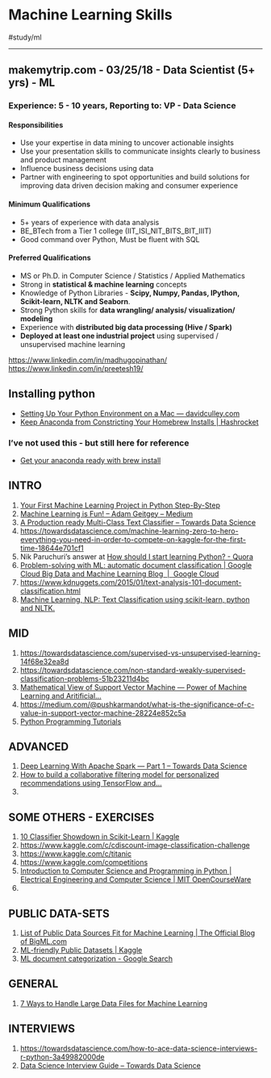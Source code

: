 # Machine Learning Skills
#study/ml 
- - - -
## makemytrip.com - 03/25/18 - Data Scientist (5+ yrs) - ML
### Experience: 5 - 10 years, Reporting to:  VP - Data Science
#### Responsibilities
* Use your expertise in data mining to uncover actionable insights
* Use your presentation skills to communicate insights clearly to business and product management
* Influence business decisions using data
* Partner with engineering to spot opportunities and build solutions for improving data driven decision making and consumer experience 

#### Minimum Qualifications
* 5+ years of experience with data analysis
* BE_BTech from a Tier 1 college (IIT_ISI_NIT_BITS_BIT_IIIT)
* Good command over Python, Must be fluent with SQL 

#### Preferred Qualifications
* MS or Ph.D. in Computer Science / Statistics / Applied Mathematics
* Strong in **statistical & machine learning** concepts
* Knowledge of Python Libraries - **Scipy, Numpy, Pandas, IPython, Scikit-learn, NLTK and Seaborn**.
* Strong Python skills for **data wrangling/ analysis/ visualization/ modeling**
* Experience with **distributed big data processing (Hive / Spark)**
* **Deployed at least one industrial project** using supervised / unsupervised machine learning

https://www.linkedin.com/in/madhugopinathan/
https://www.linkedin.com/in/preetesh19/

## Installing python
* [Setting Up Your Python Environment on a Mac — davidculley.com](https://www.davidculley.com/installing-python-on-a-mac/)
* [Keep Anaconda from Constricting Your Homebrew Installs | Hashrocket](https://hashrocket.com/blog/posts/keep-anaconda-from-constricting-your-homebrew-installs)

### I’ve not used this - but still here for reference
* [Get your anaconda ready with brew install](https://flinhong.com/2018/01/27/get-anaconda-ready-with-brew/)

## INTRO
1. [Your First Machine Learning Project in Python Step-By-Step](https://machinelearningmastery.com/machine-learning-in-python-step-by-step/)
2. [Machine Learning is Fun! – Adam Geitgey – Medium](https://medium.com/@ageitgey/machine-learning-is-fun-80ea3ec3c471)
3. [A Production ready Multi-Class Text Classifier – Towards Data Science](https://towardsdatascience.com/a-production-ready-multi-class-text-classifier-96490408757)
4. https://towardsdatascience.com/machine-learning-zero-to-hero-everything-you-need-in-order-to-compete-on-kaggle-for-the-first-time-18644e701cf1
5. Nik Paruchuri’s answer at [How should I start learning Python? - Quora](https://www.quora.com/How-should-I-start-learning-Python-1)
6.  [Problem-solving with ML: automatic document classification | Google Cloud Big Data and Machine Learning Blog  |  Google Cloud](https://cloud.google.com/blog/big-data/2018/01/problem-solving-with-ml-automatic-document-classification)
7. https://www.kdnuggets.com/2015/01/text-analysis-101-document-classification.html
8. [Machine Learning, NLP: Text Classification using scikit-learn, python and NLTK.](https://towardsdatascience.com/machine-learning-nlp-text-classification-using-scikit-learn-python-and-nltk-c52b92a7c73a)

## MID
1. https://towardsdatascience.com/supervised-vs-unsupervised-learning-14f68e32ea8d
2. https://towardsdatascience.com/non-standard-weakly-supervised-classification-problems-51b23211d4bc
3. [Mathematical View of Support Vector Machine — Power of Machine Learning and Aritificial…](https://medium.com/@pushkarmandot/mathematical-view-of-support-vector-machine-power-of-machine-learning-and-aritificial-5c62cea71f3f)
4. https://medium.com/@pushkarmandot/what-is-the-significance-of-c-value-in-support-vector-machine-28224e852c5a
5. [Python Programming Tutorials](https://pythonprogramming.net/search/?q=machine+learning)

## ADVANCED
1. [Deep Learning With Apache Spark — Part 1 – Towards Data Science](https://towardsdatascience.com/deep-learning-with-apache-spark-part-1-6d397c16abd)
2. [How to build a collaborative filtering model for personalized recommendations using TensorFlow and…](https://towardsdatascience.com/how-to-build-a-collaborative-filtering-model-for-personalized-recommendations-using-tensorflow-and-b9a77dc1320)
3.  

## SOME OTHERS - EXERCISES
1. [10 Classifier Showdown in Scikit-Learn | Kaggle](https://www.kaggle.com/jeffd23/10-classifier-showdown-in-scikit-learn)
2. https://www.kaggle.com/c/cdiscount-image-classification-challenge
3. https://www.kaggle.com/c/titanic
4. https://www.kaggle.com/competitions
5. [Introduction to Computer Science and Programming in Python | Electrical Engineering and Computer Science | MIT OpenCourseWare](https://ocw.mit.edu/courses/electrical-engineering-and-computer-science/6-0001-introduction-to-computer-science-and-programming-in-python-fall-2016/)
6.  

## PUBLIC DATA-SETS
1. [List of Public Data Sources Fit for Machine Learning | The Official Blog of BigML.com](https://blog.bigml.com/list-of-public-data-sources-fit-for-machine-learning/)
2.  [ML-friendly Public Datasets | Kaggle](https://www.kaggle.com/annavictoria/ml-friendly-public-datasets)
3. [ML document categorization - Google Search](https://www.google.com/search?q=ML+document+categorization&ie=utf-8&oe=utf-8&client=firefox-b-ab)

## GENERAL
1. [7 Ways to Handle Large Data Files for Machine Learning](https://machinelearningmastery.com/large-data-files-machine-learning/)

## INTERVIEWS
1. https://towardsdatascience.com/how-to-ace-data-science-interviews-r-python-3a49982000de
2. [Data Science Interview Guide – Towards Data Science](https://towardsdatascience.com/data-science-interview-guide-4ee9f5dc778)

